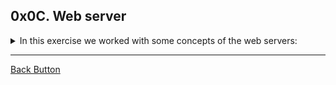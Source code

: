 ## 0x0C. Web server

<details>
<summary>In this exercise we worked with some concepts of the web servers: </summary>
<br>

- DNS
- Nginx
- Child process
- Root and sub domains

</details>

---

[Back Button](https://github.com/FatChicken277/holberton-system_engineering-devops)